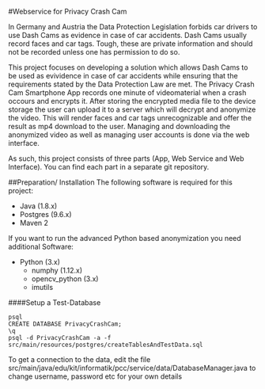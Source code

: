 #Webservice for Privacy Crash Cam

<p>In Germany and Austria the Data Protection Legislation forbids car drivers to use Dash Cams as evidence in case of car accidents. Dash Cams usually record faces and car tags. Tough, these are private information and should not be recorded unless one has permission to do so.</p>
<p>This project focuses on developing a solution which allows Dash Cams to be used as evividence in case of car accidents while ensuring that the requirements stated by the Data Protection Law are met. The Privacy Crash Cam Smartphone App records one minute of videomaterial when a crash occours and encrypts it. After storing the encrypted media file to the device storage the user can upload it to a server which will decrypt and anonymize the video. This will render faces and car tags unrecognizable and offer the result as mp4 download to the user. Managing and downloading the anonymized video as well as managing user accounts is done via the web interface.</p>
<p>As such, this project consists of three parts (App, Web Service and Web Interface). You can find each part in a separate git repository.</p>

##Preparation/ Installation
The following software is required for this project:
* Java (1.8.x)
* Postgres (9.6.x)
* Maven 2

If you want to run the advanced Python based anonymization you need additional Software:
* Python (3.x)
    * numphy (1.12.x)
    * opencv_python (3.x)
    * imutils

####Setup a Test-Database
```
psql
CREATE DATABASE PrivacyCrashCam;
\q
psql -d PrivacyCrashCam -a -f src/main/resources/postgres/createTablesAndTestData.sql
```
To get a connection to the data, edit the file src/main/java/edu/kit/informatik/pcc/service/data/DatabaseManager.java to change username, password etc for your own details
